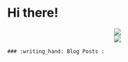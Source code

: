 <html>
  <head>
  </head>
  <body>
    <h1>Hi there!</h1>
    <div align='center'>
      <img src='http://github-readme-streak-stats.herokuapp.com?user=Rafael-Urei&theme=react&hide_border=true&border_radius=15&background=2D2C6F'></img>
    </div>
    <div align='center'>
      <img src='https://github-readme-stats.vercel.app/api/top-langs/?username=Rafael-Urei&layout=compact'></img>
    </div>
    
    ### :writing_hand: Blog Posts :
  </body>
</html>
